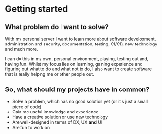 # Getting started

## What problem do I want to solve?

With my personal server I want to learn more about software development, administration and
security, documentation, testing, CI/CD, new technology and much more.

I can do this in my own, personal environment, playing, testing out and, having fun.
Whilst my focus lies on learning, gaining experience and figuring out what to do and what not to do,
I also want to create software that is really helping me or other people out.

## So, what should my projects have in common?

- Solve a problem, which has no good solution yet (or it's just a small piece of code)
- Gain me useful knowledge and experience
- Have a creative solution or use new technology
- Are well-designed in terms of DX, UX **and** UI
- Are fun to work on
